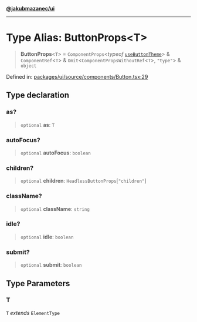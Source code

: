 [**@jakubmazanec/ui**](../README.md)

---

# Type Alias: ButtonProps\<T\>

> **ButtonProps**\<`T`\> = `ComponentProps`\<_typeof_
> [`useButtonTheme`](../variables/useButtonTheme.md)\> & `ComponentRef`\<`T`\> &
> `Omit`\<`ComponentPropsWithoutRef`\<`T`\>, `"type"`\> & `object`

Defined in:
[packages/ui/source/components/Button.tsx:29](https://github.com/jakubmazanec/tools/blob/acfa246dbb1035f65efb7fa114167a3cbefca108/packages/ui/source/components/Button.tsx#L29)

## Type declaration

### as?

> `optional` **as**: `T`

### autoFocus?

> `optional` **autoFocus**: `boolean`

### children?

> `optional` **children**: `HeadlessButtonProps`\[`"children"`\]

### className?

> `optional` **className**: `string`

### idle?

> `optional` **idle**: `boolean`

### submit?

> `optional` **submit**: `boolean`

## Type Parameters

### T

`T` _extends_ `ElementType`
